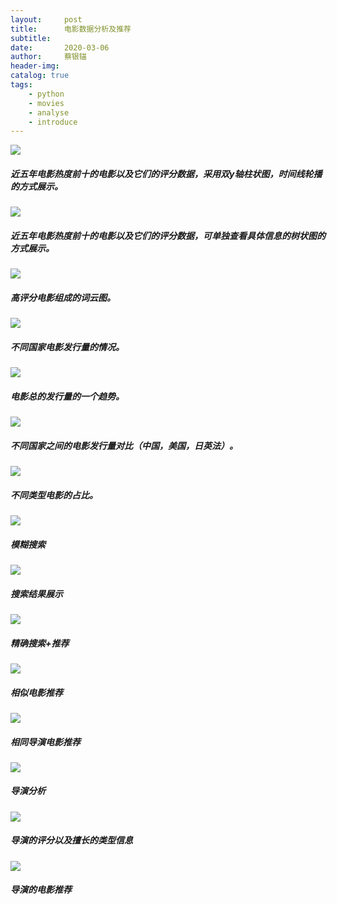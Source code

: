 ```yaml
---
layout:     post
title:      电影数据分析及推荐
subtitle:   
date:       2020-03-06
author:     蔡银锚
header-img:
catalog: true
tags:
    - python
    - movies
    - analyse
    - introduce
---
```




![](https://raw.githubusercontent.com/anchor2017/anchor2017.github.io/master/img/Snipaste_1.png)
##### 近五年电影热度前十的电影以及它们的评分数据，采用双y轴柱状图，时间线轮播的方式展示。

![](https://raw.githubusercontent.com/anchor2017/anchor2017.github.io/master/img/Snipaste_2.png)
##### 近五年电影热度前十的电影以及它们的评分数据，可单独查看具体信息的树状图的方式展示。

![](https://raw.githubusercontent.com/anchor2017/anchor2017.github.io/master/img/Snipaste_3.png)
##### 高评分电影组成的词云图。

![](https://raw.githubusercontent.com/anchor2017/anchor2017.github.io/master/img/Snipaste_4.png)
##### 不同国家电影发行量的情况。

![](https://raw.githubusercontent.com/anchor2017/anchor2017.github.io/master/img/Snipaste_5.png)
##### 电影总的发行量的一个趋势。

![](https://raw.githubusercontent.com/anchor2017/anchor2017.github.io/master/img/Snipaste_6.png)
##### 不同国家之间的电影发行量对比（中国，美国，日英法）。

![](https://raw.githubusercontent.com/anchor2017/anchor2017.github.io/master/img/Snipaste_7.png)
##### 不同类型电影的占比。

![](https://raw.githubusercontent.com/anchor2017/anchor2017.github.io/master/img/Snipaste_8.png)
##### 模糊搜索

![](https://raw.githubusercontent.com/anchor2017/anchor2017.github.io/master/img/Snipaste_9.png)
##### 搜索结果展示

![](https://raw.githubusercontent.com/anchor2017/anchor2017.github.io/master/img/Snipaste_10.png)
##### 精确搜索+推荐

![](https://raw.githubusercontent.com/anchor2017/anchor2017.github.io/master/img/Snipaste_11_1.png)
##### 相似电影推荐

![](https://raw.githubusercontent.com/anchor2017/anchor2017.github.io/master/img/Snipaste_11_2.png)
##### 相同导演电影推荐

![](https://raw.githubusercontent.com/anchor2017/anchor2017.github.io/master/img/Snipaste_12.png)
##### 导演分析

![](https://raw.githubusercontent.com/anchor2017/anchor2017.github.io/master/img/Snipaste_13.png)
##### 导演的评分以及擅长的类型信息

![](https://raw.githubusercontent.com/anchor2017/anchor2017.github.io/master/img/Snipaste_14.png)
##### 导演的电影推荐




